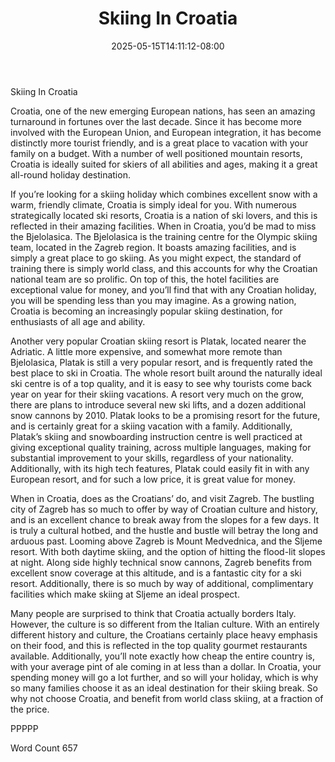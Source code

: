 ﻿---
title: "Skiing In Croatia"
date: 2025-05-15T14:11:12-08:00
description: "Text Tips for Web Success"
featured_image: "/images/Text.jpg"
tags: ["Text"]
---

Skiing In Croatia

Croatia, one of the new emerging European nations, has seen an amazing turnaround in fortunes over the last decade.  Since it has become more involved with the European Union, and European integration, it has become distinctly more tourist friendly, and is a great place to vacation with your family on a budget.  With a number of well positioned mountain resorts, Croatia is ideally suited for skiers of all abilities and ages, making it a great all-round holiday destination.

If you’re looking for a skiing holiday which combines excellent snow with a warm, friendly climate, Croatia is simply ideal for you.  With numerous strategically located ski resorts, Croatia is a nation of ski lovers, and this is reflected in their amazing facilities.  When in Croatia, you’d be mad to miss the Bjelolasica.  The Bjelolasica is the training centre for the Olympic skiing team, located in the Zagreb region.  It boasts amazing facilities, and is simply a great place to go skiing.  As you might expect, the standard of training there is simply world class, and this accounts for why the Croatian national team are so prolific.  On top of this, the hotel facilities are exceptional value for money, and you’ll find that with any Croatian holiday, you will be spending less than you may imagine.  As a growing nation, Croatia is becoming an increasingly popular skiing destination, for enthusiasts of all age and ability.

Another very popular Croatian skiing resort is Platak, located nearer the Adriatic.  A little more expensive, and somewhat more remote than Bjelolasica, Platak is still a very popular resort, and is frequently rated the best place to ski in Croatia.  The whole resort built around the naturally ideal ski centre is of a top quality, and it is easy to see why tourists come back year on year for their skiing vacations.  A resort very much on the grow, there are plans to introduce several new ski lifts, and a dozen additional snow cannons by 2010.  Platak looks to be a promising resort for the future, and is certainly great for a skiing vacation with a family.
Additionally, Platak’s skiing and snowboarding instruction centre is well practiced at giving exceptional quality training, across multiple languages, making for substantial improvement to your skills, regardless of your nationality.  Additionally, with its high tech features, Platak could easily fit in with any European resort, and for such a low price, it is great value for money.

When in Croatia, does as the Croatians’ do, and visit Zagreb.  The bustling city of Zagreb has so much to offer by way of Croatian culture and history, and is an excellent chance to break away from the slopes for a few days.  It is truly a cultural hotbed, and the hustle and bustle will betray the long and arduous past.  Looming above Zagreb is Mount Medvednica, and the Sljeme resort.  With both daytime skiing, and the option of hitting the flood-lit slopes at night. Along side highly technical snow cannons, Zagreb benefits from excellent snow coverage at this altitude, and is a fantastic city for a ski resort.  Additionally, there is so much by way of additional, complimentary facilities which make skiing at Sljeme an ideal prospect.

Many people are surprised to think that Croatia actually borders Italy.  However, the culture is so different from the Italian culture.  With an entirely different history and culture, the Croatians certainly place heavy emphasis on their food, and this is reflected in the top quality gourmet restaurants available.  Additionally, you’ll note exactly how cheap the entire country is, with your average pint of ale coming in at less than a dollar.  In Croatia, your spending money will go a lot further, and so will your holiday, which is why so many families choose it as an ideal destination for their skiing break.  So why not choose Croatia, and benefit from world class skiing, at a fraction of the price.

PPPPP

Word Count 657


